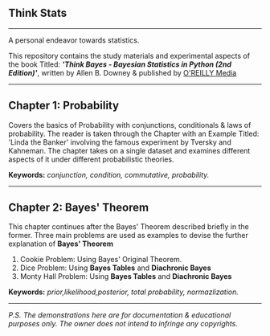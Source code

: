 ## Think Stats 
___
A personal endeavor towards statistics.

This repository contains the study materials and experimental aspects of the book Titled: _**'Think Bayes - Bayesian Statistics in Python (2nd Edition)'**_, written by Allen B. Downey & published by [O'REILLY Media](https://www.oreilly.com/)

___

## Chapter 1: Probability
Covers the basics of Probability with conjunctions, conditionals & laws of probability. The reader is taken through the Chapter with an Example Titled: 'Linda the Banker' involving the famous experiment by Tversky and Kahneman. The chapter takes on a single dataset and examines different aspects of it under different probabilistic theories.

**Keywords:** *conjunction, condition, commutative, probability.*
___

## Chapter 2: Bayes' Theorem
This chapter continues after the Bayes' Theorem described briefly in the former. 
Three main problems are used as examples to devise the further explanation of **Bayes' Theorem**
1. Cookie Problem: Using Bayes' Original Theorem.
2. Dice Problem: Using **Bayes Tables** and **Diachronic Bayes**
3. Monty Hall Problem: Using **Bayes Tables** and **Diachronic Bayes**

**Keywords:** *prior,likelihood,posterior, total probability, normazlization.*
___
<i> P.S. The demonstrations here are for documentation & educational purposes only. The owner does not intend to infringe any copyrights.</i>

